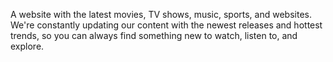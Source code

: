 A website with the latest movies, TV shows, music, sports, and websites. We're constantly updating our content with the newest releases and hottest trends, so you can always find something new to watch, listen to, and explore.
